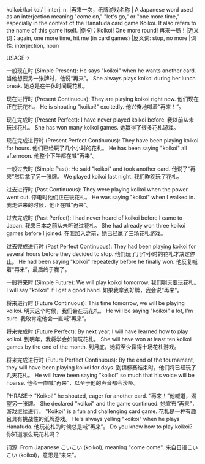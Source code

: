 koikoi:/koi koi/ | interj. n. |再来一次，纸牌游戏名称 | A Japanese word used as an interjection meaning "come on," "let's go," or "one more time," especially in the context of the Hanafuda card game Koikoi. It also refers to the name of this game itself. |例句：Koikoi! One more round!  再来一局！|近义词：again, one more time, hit me (in card games) |反义词: stop, no more |词性: interjection, noun


USAGE->

一般现在时 (Simple Present):
He says "koikoi" when he wants another card.  当他想要另一张牌时，他说“再来”。
She always plays koikoi during her lunch break. 她总是在午休时间玩花札。

现在进行时 (Present Continuous):
They are playing koikoi right now.  他们现在正在玩花札。
He is shouting "koikoi!" excitedly. 他兴奋地喊着“再来！”。

现在完成时 (Present Perfect):
I have never played koikoi before. 我以前从未玩过花札。
She has won many koikoi games. 她赢得了很多花札游戏。

现在完成进行时 (Present Perfect Continuous):
They have been playing koikoi for hours. 他们已经玩了几个小时的花札。
He has been saying "koikoi" all afternoon. 他整个下午都在喊“再来”。

一般过去时 (Simple Past):
He said "koikoi" and took another card. 他说了“再来”然后拿了另一张牌。
We played koikoi last night. 我们昨晚玩了花札。

过去进行时 (Past Continuous):
They were playing koikoi when the power went out.  停电时他们正在玩花札。
He was saying "koikoi" when I walked in. 我走进来的时候，他正在喊“再来”。

过去完成时 (Past Perfect):
I had never heard of koikoi before I came to Japan.  我来日本之前从未听说过花札。
She had already won three koikoi games before I joined.  在我加入之前，她已经赢了三场花札游戏。

过去完成进行时 (Past Perfect Continuous):
They had been playing koikoi for several hours before they decided to stop.  他们玩了几个小时的花札才决定停止。
He had been saying "koikoi" repeatedly before he finally won. 他反复喊着“再来”，最后终于赢了。

一般将来时 (Simple Future):
We will play koikoi tomorrow.  我们明天要玩花札。
I will say "koikoi" if I get a good hand. 如果我拿到好牌，我会说“再来”。

将来进行时 (Future Continuous):
This time tomorrow, we will be playing koikoi. 明天这个时候，我们会在玩花札。
He will be saying "koikoi" a lot, I'm sure. 我敢肯定他会一直喊“再来”。


将来完成时 (Future Perfect):
By next year, I will have learned how to play koikoi. 到明年，我将学会如何玩花札。
She will have won at least ten koikoi games by the end of the month. 到月底，她将至少赢得十场花札游戏。

将来完成进行时 (Future Perfect Continuous):
By the end of the tournament, they will have been playing koikoi for days. 到锦标赛结束时，他们将已经玩了几天花札。
He will have been saying "koikoi" so much that his voice will be hoarse. 他会一直喊“再来”，以至于他的声音都会沙哑。


PHRASE->
"Koikoi!" he shouted, eager for another card. “再来！”他喊道，渴望另一张牌。
She declared "koikoi" and the game continued. 她宣布“再来”，游戏继续进行。
"Koikoi" is a fun and challenging card game. 花札是一种有趣且具有挑战性的纸牌游戏。
He's always yelling "koikoi" when he plays Hanafuda. 他玩花札的时候总是喊“再来”。
Do you know how to play koikoi? 你知道怎么玩花札吗？


词源: From Japanese こいこい (koikoi), meaning "come come".  来自日语こいこい (koikoi)，意思是“来来”。

